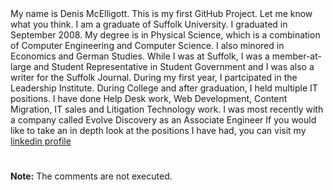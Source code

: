 <html>
<head>
<title><strong>Introduction</strong></title>
</head>

<body>
My name is Denis McElligott. This is my first GitHub Project. Let me know what you think.
</body>

<body>
I am a graduate of Suffolk University. I graduated in September 2008. My degree is in Physical Science, which is a 
combination of Computer Engineering and Computer Science. I also minored in Economics and German Studies.
</body>

<body>
While I was at Suffolk, I was a member-at-large and Student Representative in Student Government and I was also a
writer for the Suffolk Journal. During my first year, I partcipated in the Leadership Institute.
</body>

<title><strong>Work History<strong></title>
</head>

<body>
During College and after graduation, I held multiple IT positions. I have done Help Desk work, Web Development, Content
Migration, IT sales and Litigation Technology work. I was most recently with a company called Evolve Discovery as an 
Associate Engineer
</body>

<body>
If you would like to take an in depth look at the positions I have had, you can visit my 
<a href="http://www.linkedin.com/in/denismcelligott">linkedin profile</a>
</body>

<h1 id="myH1"></h1>

<p id="myP"></p>

<script>
// Write to a heading:
document.getElementById("myH1").innerHTML="Interests";
// Write to a paragraph:
document.getElementById("myP").innerHTML="<strong>Movies:</strong> I won't list all the movies that I like but here are 
some: The Dark Knight, Titanic, Superbad, the Pirates of the Caribbean Trilogy, Spiderman, The Shawshank Redemption, The
40 Year Old Virgin, Knocked Up, The Bourne Trilogy, The Boondock Saints, Training Day, and 8 Mile. My favorite genre is 
horror but I like comedies too. I am willing to admit (and I know guys might give me sh*t for it) but I like the Twilight
movies.";
</script>

<p><strong>Note:</strong> The comments are not executed.</p>

</html>
